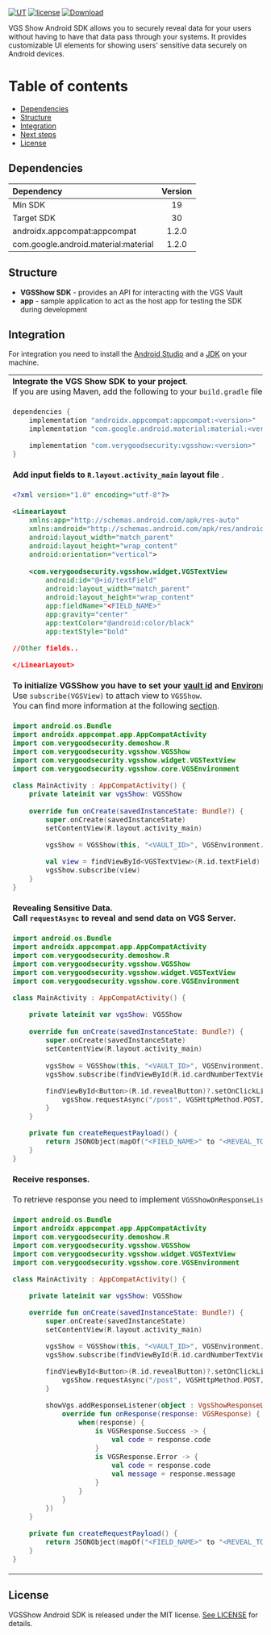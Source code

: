 [![UT](https://img.shields.io/badge/Unit_Test-pass-green)]()
[![license](https://img.shields.io/badge/License-MIT-green.svg)](https://github.com/verygoodsecurity/vgs-collect-android/blob/master/LICENSE)
[ ![Download]() ]()

VGS Show Android SDK allows you to securely reveal data for your users without having to have that data pass through your systems. It provides customizable UI elements for showing users' sensitive data securely on Android devices.

Table of contents
=================

<!--ts-->
   * [Dependencies](#dependencies)
   * [Structure](#structure)
   * [Integration](#integration)
   * [Next steps](#next-steps)
   * [License](#license)
<!--te-->


## Dependencies

| Dependency | Version |
| :--- | :---: |
| Min SDK | 19 |
| Target SDK | 30 |
| androidx.appcompat:appcompat | 1.2.0 |
| com.google.android.material:material | 1.2.0 |

## Structure
* **VGSShow SDK** - provides an API for interacting with the VGS Vault
* **app** - sample application to act as the host app for testing the SDK during development


## Integration
For integration you need to install the [Android Studio](http://developer.android.com/sdk/index.html) and a [JDK](http://www.oracle.com/technetwork/java/javase/downloads/jdk8-downloads-2133151.html) on your machine.


<table>
  <tr>
    <td colspan="2">
      <b>Integrate the VGS Show SDK to your project</b>. <br/>
      If you are using Maven, add the following to your <code>build.gradle</code> file.
    </td>
  </tr>
  <tr>
    <td colspan="2">

```gradle
dependencies {
    implementation "androidx.appcompat:appcompat:<version>"
    implementation "com.google.android.material:material:<version>"

    implementation "com.verygoodsecurity:vgsshow:<version>"
}
```
  </td>
  </tr>


  <tr>
    <td colspan="2">
    <b>Add input fields to <code>R.layout.activity_main</code> layout file </b>.
    </td>
  </tr>
  <tr>
    <td colspan="2">

```xml
<?xml version="1.0" encoding="utf-8"?>

<LinearLayout
    xmlns:app="http://schemas.android.com/apk/res-auto"
    xmlns:android="http://schemas.android.com/apk/res/android"
    android:layout_width="match_parent"
    android:layout_height="wrap_content"
    android:orientation="vertical">
  
    <com.verygoodsecurity.vgsshow.widget.VGSTextView
        android:id="@+id/textField"
        android:layout_width="match_parent"
        android:layout_height="wrap_content"
        app:fieldName="<FIELD_NAME>"
        app:gravity="center"
        app:textColor="@android:color/black"
        app:textStyle="bold" 

//Other fields..

</LinearLayout>
```
  </td>
  </tr>

  <tr>
    <td colspan="2">
      <b>
      To initialize VGSShow you have to set your <a href="https://www.verygoodsecurity.com/docs/terminology/nomenclature#vault">vault id</a> and <a href="https://www.verygoodsecurity.com/docs/getting-started/going-live#sandbox-vs-live">Environment</a> type.</b>
      </br>
      Use <code>subscribe(VGSView)</code> to attach view to <code>VGSShow</code>.
      </br>
      You can find more information at the following <a href="https://www.verygoodsecurity.com/docs/vgs-show/android-sdk/submit-data#start-session">section</a>.
    </td>

  </tr>
  <tr>
    <td colspan="2">

```kotlin
import android.os.Bundle
import androidx.appcompat.app.AppCompatActivity
import com.verygoodsecurity.demoshow.R
import com.verygoodsecurity.vgsshow.VGSShow
import com.verygoodsecurity.vgsshow.widget.VGSTextView
import com.verygoodsecurity.vgsshow.core.VGSEnvironment

class MainActivity : AppCompatActivity() {
    private lateinit var vgsShow: VGSShow
    
    override fun onCreate(savedInstanceState: Bundle?) {
        super.onCreate(savedInstanceState)
        setContentView(R.layout.activity_main)

        vgsShow = VGSShow(this, "<VAULT_ID>", VGSEnvironment.Sandbox())

        val view = findViewById<VGSTextView>(R.id.textField)
        vgsShow.subscribe(view)
    }
}
```
  </td>
  </tr>


  <tr>
    <td colspan="2">
    <b>Revealing Sensitive Data. </br> Call <code>requestAsync</code> to reveal and send data on VGS Server.
    </td>

  </tr>
  <tr>
    <td colspan="2">

```kotlin
import android.os.Bundle
import androidx.appcompat.app.AppCompatActivity
import com.verygoodsecurity.demoshow.R
import com.verygoodsecurity.vgsshow.VGSShow
import com.verygoodsecurity.vgsshow.widget.VGSTextView
import com.verygoodsecurity.vgsshow.core.VGSEnvironment

class MainActivity : AppCompatActivity() {

    private lateinit var vgsShow: VGSShow
    
    override fun onCreate(savedInstanceState: Bundle?) {
        super.onCreate(savedInstanceState)
        setContentView(R.layout.activity_main)
        
        vgsShow = VGSShow(this, "<VAULT_ID>", VGSEnvironment.Sandbox())
        vgsShow.subscribe(findViewById(R.id.cardNumberTextView))

        findViewById<Button>(R.id.revealButton)?.setOnClickListener {
            vgsShow.requestAsync("/post", VGSHttpMethod.POST, createRequestPayload())
        }
    }

    private fun createRequestPayload() {
        return JSONObject(mapOf("<FIELD_NAME>" to "<REVEAL_TOKEN>"))
    }
}
```
  </td>
  </tr>


  <tr>
    <td colspan="2">
    <b> Receive responses. </b> </br> </br> To retrieve response you need to implement <code>VGSShowOnResponseListener</code>.
    </td>

  </tr>
  <tr>
    <td colspan="2">

```kotlin
import android.os.Bundle
import androidx.appcompat.app.AppCompatActivity
import com.verygoodsecurity.demoshow.R
import com.verygoodsecurity.vgsshow.VGSShow
import com.verygoodsecurity.vgsshow.widget.VGSTextView
import com.verygoodsecurity.vgsshow.core.VGSEnvironment

class MainActivity : AppCompatActivity() {

    private lateinit var vgsShow: VGSShow

    override fun onCreate(savedInstanceState: Bundle?) {
        super.onCreate(savedInstanceState)
        setContentView(R.layout.activity_main)

        vgsShow = VGSShow(this, "<VAULT_ID>", VGSEnvironment.Sandbox())
        vgsShow.subscribe(findViewById(R.id.cardNumberTextView))

        findViewById<Button>(R.id.revealButton)?.setOnClickListener {
            vgsShow.requestAsync("/post", VGSHttpMethod.POST, createRequestPayload())
        }

        showVgs.addResponseListener(object : VgsShowResponseListener {
            override fun onResponse(response: VGSResponse) {
                when(response) {
                    is VGSResponse.Success -> {
                        val code = response.code
                    }
                    is VGSResponse.Error -> {
                        val code = response.code
                        val message = response.message
                    }
                }
            }
        })
    }

    private fun createRequestPayload() {
        return JSONObject(mapOf("<FIELD_NAME>" to "<REVEAL_TOKEN>"))
    }
}
```
  </td>
  </tr>

</table>



## License
VGSShow Android SDK is released under the MIT license. [See LICENSE](https://github.com/verygoodsecurity/vgs-show-android/blob/master/LICENSE) for details.
